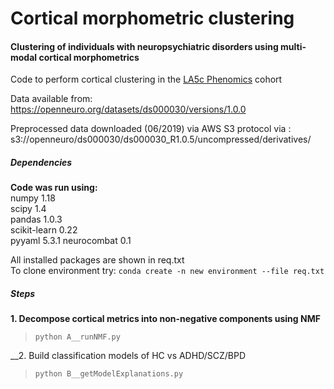 # Cortical morphometric clustering
#### Clustering of individuals with neuropsychiatric disorders using multi-modal cortical morphometrics  

Code to perform cortical clustering in the [LA5c Phenomics](https://doi.org/10.12688/f1000research.11964.2) cohort

Data available from: https://openneuro.org/datasets/ds000030/versions/1.0.0  

Preprocessed data downloaded (06/2019) via AWS S3 protocol via :  
s3://openneuro/ds000030/ds000030_R1.0.5/uncompressed/derivatives/




##### __Dependencies__
__Code was run using:__  
numpy 1.18  
scipy 1.4  
pandas 1.0.3  
scikit-learn 0.22  
pyyaml 5.3.1
neurocombat 0.1

All installed packages are shown in req.txt   
To clone environment try: `conda create -n new environment --file req.txt`

##### __Steps__  
__1. Decompose cortical metrics into non-negative components using NMF__  
>`python A__runNMF.py`

__2. Build classification models of HC vs ADHD/SCZ/BPD
> `python B__getModelExplanations.py`  
